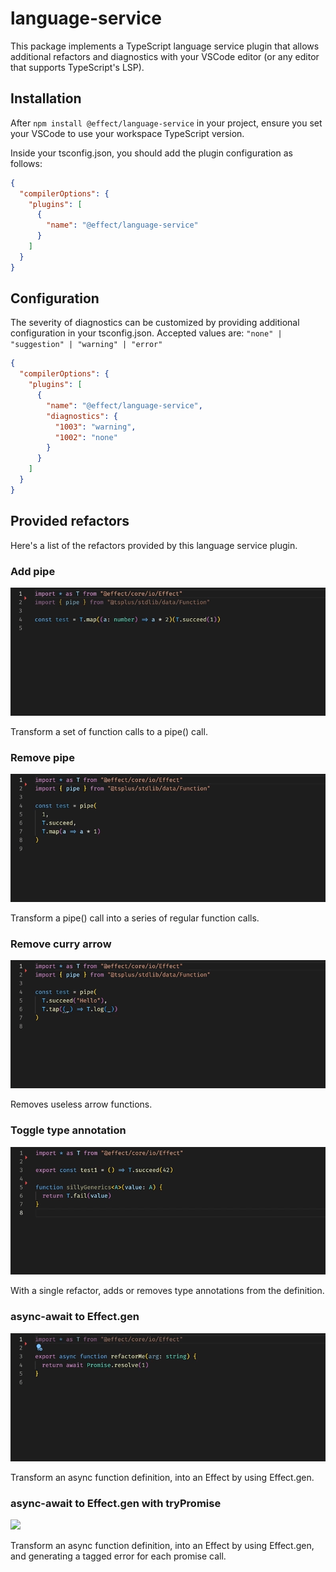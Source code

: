 # language-service

This package implements a TypeScript language service plugin that allows additional refactors and diagnostics with your VSCode editor (or any editor that supports TypeScript's LSP).

## Installation

After `npm install @effect/language-service` in your project, ensure you set your VSCode to use your workspace TypeScript version.

Inside your tsconfig.json, you should add the plugin configuration as follows:

```json
{
  "compilerOptions": {
    "plugins": [
      {
        "name": "@effect/language-service"
      }
    ]
  }
}
```

## Configuration

The severity of diagnostics can be customized by providing additional configuration in your tsconfig.json.
Accepted values are: `"none" | "suggestion" | "warning" | "error"`

```json
{
  "compilerOptions": {
    "plugins": [
      {
        "name": "@effect/language-service",
        "diagnostics": {
          "1003": "warning",
          "1002": "none"
        }
      }
    ]
  }
}
```

## Provided refactors

Here's a list of the refactors provided by this language service plugin.

### Add pipe

![](images/add-pipe.gif)

Transform a set of function calls to a pipe() call.

### Remove pipe

![](images/remove-pipe.gif)

Transform a pipe() call into a series of regular function calls.

### Remove curry arrow

![](images/remove-curry-arrow.gif)

Removes useless arrow functions.

### Toggle type annotation

![](images/toggle-type-annotation.gif)

With a single refactor, adds or removes type annotations from the definition.

### async-await to Effect.gen

![](images/async-await-to-gen.gif)

Transform an async function definition, into an Effect by using Effect.gen.

### async-await to Effect.gen with tryPromise

![](images/async-await-to-gen-try-promise.gif)

Transform an async function definition, into an Effect by using Effect.gen, and generating a tagged error for each promise call.
